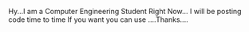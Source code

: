 Hy...I am a Computer Engineering Student Right Now...
I will be posting code time to time
If you want you can use ....Thanks....
